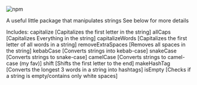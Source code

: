 ![npm](https://img.shields.io/npm/v/few2.1-string-lib?style=plastic)

A useful little package that manipulates strings
See below for more details

Includes:
capitalize [Capitalizes the first letter in the string]
allCaps [Capitalizes Everything in the string]
capitalizeWords [Capitalizes the first letter of all words in a string]
removeExtraSpaces [Removes all spaces in the string]
kebabCase [Converts strings into kebab-case]
snakeCase [Converts strings to snake-case]
camelCase [Converts strings to camel-case (my fav)]
shift [Shifts the first letter to the end]
makeHashTag [Converts the longest 3 words in a string into hashtags]
isEmpty [Checks if a string is empty/contains only white spaces]
